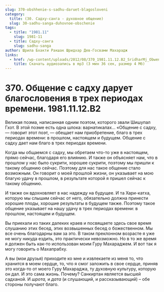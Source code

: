 ```yaml
---
slug: 370-obshhenie-s-sadhu-daruet-blagosloveni
category:
  title: (30. Садху-санга - духовное общение)
  slug: 30-sadhu-sanga-duhovnoe-obschenie
tags:
  - title: "1981.11"
    slug: 1981-11
  - title: Садху-санга
    slug: sadhu-sanga
author: Шрила Бхакти Ракшак Шридхар Дев-Госвами Махарадж
links:
  - href: /wp-content/uploads/2012/08/370_1981.11.12.B2_SridharMj_Obweniye_s_sadhu_daruyet_blagosloveniya_treh_periodah_vremeni.mp3
    title: Скачать аудиозапись в mp3 (3 мин 36 сек, размер 4 Мб)
---
```


# 370. Общение с садху дарует благословения в трех периодах времени. 1981.11.12.B2

Великая поэма, написанная одним поэтом, которого звали Шишупал Гхот. В этой поэме есть одна шлока: варнатикалах… «Общение с садху, — говорит этот поэт, — обещает нам приобретение, благо в трех периодах времени: в прошлом, настоящем и будущем. Общение с садху дает нам благо в трех периодах времени.

Когда мы общаемся с садху, мы обретаем что-то уже в настоящем, прямо сейчас, благодаря его влиянию. И также он объясняет нам, что в прошлом у нас было сукрити, хорошее сукрити, поэтому мы пришли к такому общению сейчас. Поэтому для нас такое общение стало возможным. Он говорит о моей прошлой жизни, он указывает на мою благую удачу в прошлом, в результате которой я пришел сейчас к такому общению.

И также он вдохновляет в нас надежду на будущее. И та Хари-катха, которую мы слышим сейчас от него, обязательно должна принести хорошие плоды, хорошие результаты в будущем также. Поэтому такое общение указывает на нашу удачу в трех периодах времени: в прошлом, настоящем и будущем.

Вы приехали из таких далеких краев и посвящаете здесь свое время слушанию этих бесед, этих возвышенных бесед о божественном. Мы все очень благодарны вам за это. В таком преклонном возрасте я уже не могу никуда ездить, это практически невозможно. Но в то же время я должен быть как-то использован моим Гуру Махараджем. И вот так я могу говорить о Махапрабху.

А вы (мои друзья) приходите ко мне и извлекаете из меня то, что хранится в моем сердце, то, что я смог заложить в свое сердце, приняв это когда-то от моего Гуру Махараджа, ту духовную культуру, которую он дал. И это сама жизнь. Почему? Санкиртан является высшей садханой. И *шрота,* и *дата* (и слушающий, и рассказывающий) – обе стороны получают благо.

